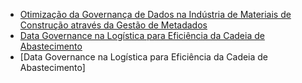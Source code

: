 - [Otimização da Governança de Dados na Indústria de Materiais de Construção através da Gestão de Metadados](https://github.com/guilhasn/GSD/blob/main/PGSD/Exemplos/Streamlining%20Data%20Governance%20in%20the%20Building%20Material%20Industry%20through%20Metadata%20Management.md)
- [Data Governance na Logística para Eficiência da Cadeia de Abastecimento](https://github.com/guilhasn/GSD/blob/7914f5a4fd760f29b37d457780f6720307d4b9c7/PGSD/Exemplos/DG%20%20na%20Log%C3%ADstica%20para%20Efici%C3%AAncia%20da%20Cadeia%20de%20Abastecimento.md)
- [Data Governance na Logística para Eficiência da Cadeia de Abastecimento] 
